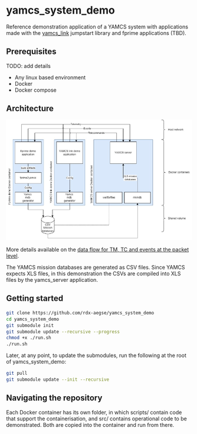# yamcs_system_demo

Reference demonstration application of a YAMCS system with applications made with the [yamcs_link](https://github.com/rdx-aegse/yamcs_link) jumpstart library and fprime applications (TBD). 

## Prerequisites
 
TODO: add details
- Any linux based environment
- Docker
- Docker compose

## Architecture

![architecture diagram](/docs/architecture.jpg)

More details available on the [data flow for TM, TC and events at the packet level](/docs/architecture-tm,tc,events.jpg).

The YAMCS mission databases are generated as CSV files. Since YAMCS expects XLS files, in this demonstration the CSVs are compiled into XLS files by the yamcs_server application. 

## Getting started

```bash
git clone https://github.com/rdx-aegse/yamcs_system_demo
cd yamcs_system_demo
git submodule init 
git submodule update --recursive --progress
chmod +x ./run.sh
./run.sh
```

Later, at any point, to update the submodules, run the following at the root of yamcs_system_demo:
```bash
git pull
git submodule update --init --recursive
```
## Navigating the repository

Each Docker container has its own folder, in which scripts/ contain code that support the containerisation, and src/ contains operational code to be demonstrated. Both are copied into the container and run from there. 
